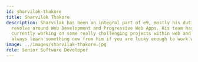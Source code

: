 ```yaml
---
id: sharvilak-thakore
title: Sharvilak Thakore
description: Sharvilak has been an integral part of e9, mostly his duties
  revolve around Web Development and Progressive Web Apps. His team has been
  currently working on some really challenging projects within web and you can
  always learn something new from him if you are lucky enough to work with him.
image: ../images/sharvilak-thakore.jpg
role: Senior Software Developer
---
```

